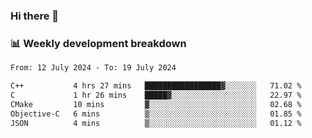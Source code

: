 ### Hi there 👋

### 📊 Weekly development breakdown
<!--START_SECTION:waka-->

```txt
From: 12 July 2024 - To: 19 July 2024

C++           4 hrs 27 mins   █████████████████▓░░░░░░░   71.02 %
C             1 hr 26 mins    █████▓░░░░░░░░░░░░░░░░░░░   22.97 %
CMake         10 mins         ▓░░░░░░░░░░░░░░░░░░░░░░░░   02.68 %
Objective-C   6 mins          ▒░░░░░░░░░░░░░░░░░░░░░░░░   01.85 %
JSON          4 mins          ▒░░░░░░░░░░░░░░░░░░░░░░░░   01.12 %
```

<!--END_SECTION:waka-->
